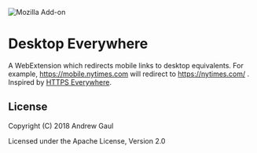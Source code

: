 ![Mozilla Add-on](https://img.shields.io/amo/d/desktop-everywhere.svg)

# Desktop Everywhere

A WebExtension which redirects mobile links to desktop equivalents.  For
example, https://mobile.nytimes.com will redirect to https://nytimes.com/ .
Inspired by [HTTPS Everywhere](https://www.eff.org/https-everywhere).

## License

Copyright (C) 2018 Andrew Gaul

Licensed under the Apache License, Version 2.0
